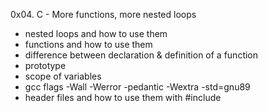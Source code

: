 0x04. C - More functions, more nested loops

- nested loops and how to use them
- functions and how to use them
- difference between declaration & definition of a function
- prototype
- scope of variables
- gcc flags -Wall -Werror -pedantic -Wextra -std=gnu89
- header files and how to use them with #include